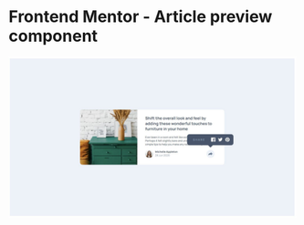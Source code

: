 # Frontend Mentor - Article preview component

![Design preview for the Article preview component coding challenge](Final.JPG)

